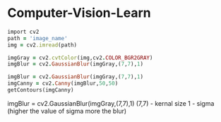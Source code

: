 # Computer-Vision-Learn

```ruby
import cv2
path = 'image_name'
img = cv2.imread(path)

imgGray = cv2.cvtColor(img,cv2.COLOR_BGR2GRAY)
imgBlur = cv2.GaussianBlur(imgGray,(7,7),1) 

imgBlur = cv2.GaussianBlur(imgGray,(7,7),1)
imgCanny = cv2.Canny(imgBlur,50,50)
getContours(imgCanny)
```

imgBlur = cv2.GaussianBlur(imgGray,(7,7),1)
(7,7) - kernal size
1 - sigma (higher the value of sigma more the blur)

